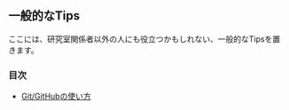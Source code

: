 ## 一般的なTips

ここには、研究室関係者以外の人にも役立つかもしれない、一般的なTipsを置きます。

### 目次

* [Git/GitHubの使い方](/git_intro/git.md)

